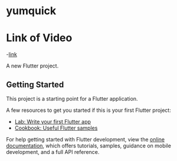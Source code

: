 # yumquick

# Link of Video
-[link](https://drive.google.com/file/d/1-2N5i4ruMsBtERoMn2Jy3zFWZ7Cs4_F2/view?usp=drivesdk)


A new Flutter project.

## Getting Started

This project is a starting point for a Flutter application.

A few resources to get you started if this is your first Flutter project:

- [Lab: Write your first Flutter app](https://docs.flutter.dev/get-started/codelab)
- [Cookbook: Useful Flutter samples](https://docs.flutter.dev/cookbook)

For help getting started with Flutter development, view the
[online documentation](https://docs.flutter.dev/), which offers tutorials,
samples, guidance on mobile development, and a full API reference.
